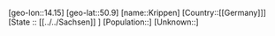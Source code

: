 ﻿---
location: [50.9,14.15]
type: City
tags:
- geo/City


SpocWebEntityId: 31647
isDeleted: false
confidential: public

---
[geo-lon::14.15]
[geo-lat::50.9]
[name::Krippen]
[Country::[[Germany]]]
[State :: [[../../Sachsen]] ]
[Population::]
[Unknown::]

